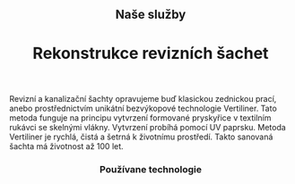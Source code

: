 <header class="page-header page-header--centered">
    <h2 class="page-header__subtitle">Naše služby</h2>
    <h1 class="page-header__title">Rekonstrukce revizních šachet</h1>
</header>

<section class="page-paragraph">
    <main class="page-paragraph__content">
        <p class="page-paragraph__text">Revizní a kanalizační šachty opravujeme buď klasickou zednickou prací, anebo prostřednictvím unikátní bezvýkopové technologie Vertiliner. Tato metoda funguje na principu vytvrzení formované pryskyřice v textilním rukávci se skelnými vlákny. Vytvrzení probíhá pomocí UV paprsku.  Metoda Vertiliner je rychlá, čistá a šetrná k životnímu prostředí. Takto sanovaná šachta má životnost až 100 let.</p>
    </main>
</section>

<header class="page-header page-header--centered">
    <h3 class="page-header__section-title">Používane technologie</h3>
</header>

<section class="section section--wide section--centered">
    <InfoBox
      title="Rekonstrukce revizních šachet metodou Vertiliner"
      text="Lorem ipsum dolor sit amet, consectetur adipisicing elit, sed do eiusmod tempor incididunt ut labore et dolore magna aliqua."
      ctaUrl="/sluzby/revizni-sachty/vertiliner"
      ctaText="Zjistit více"
      imageUrl="/img/frontpage/4.png"
      :imageRight="true"
      :imageBig="true"
      :isBlue="true"
    />
    <InfoBox
      title="Rekonstrukce kanalizačních šachet zednickou metodou"
      text="Lorem ipsum dolor sit amet, consectetur adipisicing elit, sed do eiusmod tempor incididunt ut labore et dolore magna aliqua."
      ctaUrl="/sluzby/revizni-sachty/zednicka-metoda"
      ctaText="Zjistit více"
      imageUrl="/img/frontpage/4.png"
      :imageLeft="true"
      :imageBig="true"
      :isWhite="true"
    />
</section>

<ReferencesSection/>

<AboutUsSection/>

<Contact />
